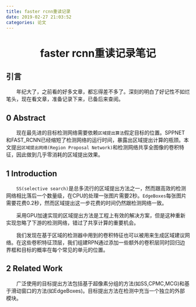 ```yaml
---
title: faster rcnn重读记录
date: 2019-02-27 21:03:52
categories: 论文
---
```

# <center>faster rcnn重读记录笔记</center>

## 引言
&emsp;&emsp;年纪大了，之前看的好多文章，都忘得差不多了。深刻的明白了好记性不如烂笔头，现在看文章，准备记录下来，已备后来查阅。

## 0 Abstract
&emsp;&emsp;现在最先进的目标检测网络需要依赖`区域提出算法`假定目标的位置。SPPNET和FAST_RCNN已经缩短了检测网络的运行时间，暴露出区域提出计算的瓶颈。本文提出`区域提出网络(Region Proposal Network)`和检测网络共享全图像的卷积特征，因此做到几乎零消耗的区域提出效果。

## 1 Introduction
&emsp;&emsp;`SS(selective search)`是总多流行的区域提出方法之一，然而跟高效的检测网络相比落后一个数量级，在CPU的处理一张图片需要2秒。`EdgeBoxes`每张图片需要花费0.2秒，然而区域提出这一步花费的时间仍然跟检测网络一致。

&emsp;&emsp;采用GPU加速实现的区域提出方法是工程上有效的解决方案，但是这种重新实现忽略了下游的检测网络，错过了共享计算的重要机会。

&emsp;&emsp;我们发现在基于区域的检测器中用到的卷积特征也可以被用来生成区域建议网络。在这些卷积特征顶层，我们组建RPN通过添加一些额外的卷积层同时回归边界框和目标的概率在每个常见的单元的位置。

## 2 Related Work
&emsp;&emsp;广泛使用的目标提出方法包括基于超像素分组的方法(如SS,CPMC,MCG)和基于滑动窗口的方法(如EdgeBoxes)。目标提出方法在检测中充当一个独立的外部模块。


